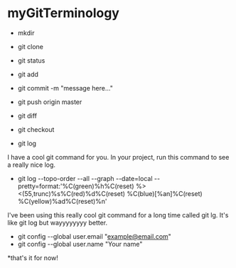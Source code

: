 # myGitTerminology

* mkdir <dir-name>
* git clone <website-of-the-repo>
* git status

* git add <file-name>
* git commit -m "message here..."
* git push origin master

* git diff <file-name>
* git checkout <file-name>

* git log

I have a cool git command for you.
In your project, run this command to see a really nice log.

* git log --topo-order --all --graph --date=local --pretty=format:'%C(green)%h%C(reset) %><(55,trunc)%s%C(red)%d%C(reset) %C(blue)[%an]%C(reset) %C(yellow)%ad%C(reset)%n'

I've been using this really cool git command for a long time called git lg. It's like git log but wayyyyyyyy better.


* git config --global user.email "example@email.com"
* git config --global user.name "Your name"


*that's it for now!